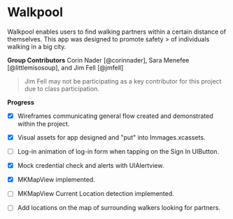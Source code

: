 # Walkpool

Walkpool enables users to find walking partners within a certain distance of themselves. This app was designed to promote safety > of individuals walking in a big city. 

**Group Contributors** 
Corin Nader [@corinnader], Sara Menefee [@littlemisosoup], and Jim Fell [@jmfell]
> Jim Fell may not be participating as a key contributor for this project due to class participation.

**Progress**
* [x] Wireframes communicating general flow created and demonstrated within the project. 
* [x] Visual assets for app designed and "put" into Immages.xcassets.
* [ ] Log-in animation of log-in form when tapping on the Sign In UIButton.
* [x] Mock credential check and alerts with UIAlertview.
* [x] MKMapView implemented. 
* [ ] MKMapView Current Location detection implemented.
* [ ] Add locations on the map of surrounding walkers looking for partners.


